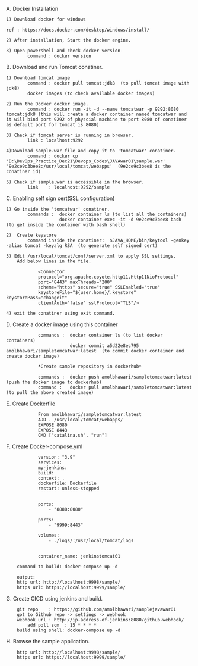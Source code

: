 
A. Docker Installation

	1) Download docker for windows

	ref : https://docs.docker.com/desktop/windows/install/

	2) After installation, Start the docker engine.

	3) Open powershell and check docker version 
			command : docker version



B. Download and run Tomcat conatiner.

	1) Download tomcat image
			command	: docker pull tomcat:jdk8  (to pull tomcat image with jdk8)
			docker images (to check available docker images)

	2) Run the Docker docker image.
			command : docker run -it -d --name tomcatwar -p 9292:8080 tomcat:jdk8 (this will create a docker container named tomcatwar and it will bind port 9292 of physcial machine to port 8080 of conatiner as default port for tomcat is 8080)

	3) Check if tomcat server is running in browser.
			link : localhost:9292

	4)Download sample.war file and copy it to 'tomcatwar' conatiner.
			command	: docker cp 'D:\DevOps_Practice_Dec21\Devops_Codes\JAVAwar01\sample.war' '9e2ce9c3bee8:/usr/local/tomcat/webapps'  (9e2ce9c3bee8 is the conatiner id)
	          
	5) Check if sample.war is accessible in the browser.
			link	: localhost:9292/sample
	
	
	
C. Enabling self sign cert(SSL configuration)

	1) Go inside the 'tomcatwar' conatiner.
			commands :	docker container ls (to list all the containers)
						docker container exec -it -d 9e2ce9c3bee8 bash  (to get inside the container with bash shell)

	2) 	Create keystore
			command inside the conatiner:  $JAVA_HOME/bin/keytool -genkey -alias tomcat -keyalg RSA  (to generate self signed cert)
			
	3) Edit /usr/local/tomcat/conf/server.xml to apply SSL settings.
		Add below lines in the file.
		
				<Connector
				protocol="org.apache.coyote.http11.Http11NioProtocol"
				port="8443" maxThreads="200"
				scheme="https" secure="true" SSLEnabled="true"
				keystoreFile="${user.home}/.keystore" keystorePass="changeit"
				clientAuth="false" sslProtocol="TLS"/>
		   
	4) exit the conatiner using exit command.

D. Create a docker image using this container

				commands :	docker container ls (to list docker containers)
							docker commit a5d22e8ec795 amolbhawari/sampletomcatwar:latest  (to commit docker container and create docker image)
							
				*Create sample repository in dockerhub*
				
				commands :	docker push amolbhawari/sampletomcatwar:latest  (push the docker image to dockerhub)
				command :	docker pull amolbhawari/sampletomcatwar:latest 	(to pull the above created image)
				
E. 	Create Dockerfile

				From amolbhawari/sampletomcatwar:latest  
				ADD . /usr/local/tomcat/webapps/		 
				EXPOSE 8080
				EXPOSE 8443
				CMD ["catalina.sh", "run"]
			
			
F. Create Docker-compose.yml


				version: "3.9"
				services:
				my-jenkins:
				build:
				context: .
				dockerfile: Dockerfile
				restart: unless-stopped
    
  
				ports:
					- "8888:8080"

				ports:
					- "9999:8443"

				volumes:
					- ./logs/:/usr/local/tomcat/logs


				container_name: jenkinstomcat01
				
		command to build: docker-compose up -d
		
		output:
		http url: http://localhost:9998/sample/
		https url: https://localhost:9999/sample/
	
		

G. Create CICD using jenkins and build.	
			
		git repo	: https://github.com/amolbhawari/samplejavawar01
		got to Github repo -> settings -> webhook
		webhook url	: http://ip-address-of-jenkins:8080/github-webhook/
			add poll scm  : 15 * * * * 
		build using shell: docker-compose up -d
		

H.  Browse the sample application.

		http url: http://localhost:9998/sample/
		https url: https://localhost:9999/sample/
	

	
